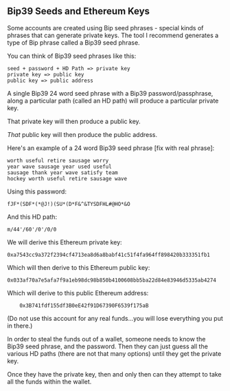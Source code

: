 ## Bip39 Seeds and Ethereum Keys

Some accounts are created using Bip seed phrases - special kinds of phrases that can generate private keys. The tool I recommend generates a type of Bip phrase called a Bip39 seed phrase.

You can think of Bip39 seed phrases like this:

```
seed + password + HD Path => private key
private key => public key
public key => public address
```

A single Bip39 24 word seed phrase with a Bip39 password/passphrase, along a particular path (called an HD path) will produce a particular private key.

That private key will then produce a public key.

*That* public key will then produce the public address.

Here's an example of a 24 word Bip39 seed phrase [fix with real phrase]:

	worth useful retire sausage worry 
	year wave sausage year used useful 
	sausage thank year wave satisfy team 
	hockey worth useful retire sausage wave

Using this password:

	fJF*(SDF*(*@J!)(SU*(D*F&^&TYSDFHL#@HO*&O

And this HD path:

	m/44'/60'/0'/0/0

We will derive this Ethereum private key:

	0xa7543cc9a372f2394cf4713ea8d6a8babf41c51f4fa964ff898420b333351fb1

Which will then derive to this Ethereum public key:

	0x033af70a7e5afa7f9a1eb98dc98b850b4100608bb5ba22d84e83946d5335ab4274

Which will derive to this public Ethereum address:
		
		0x3B741fdf155df3B0eE42f91D67390F6539f175aB

(Do not use this account for any real funds...you will lose everything you put in there.)

In order to steal the funds out of a wallet, someone needs to know the Bip39 seed phrase, and the password. Then they can just guess all the various HD paths (there are not that many options) until they get the private key.

Once they have the private key, then and only then can they attempt to take all the funds within the wallet.